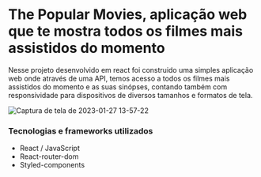 # The Popular Movies, aplicação web que te mostra todos os filmes mais assistidos do momento

Nesse projeto desenvolvido em react foi construido uma simples aplicação web onde através de uma API, temos acesso a todos os filmes mais assistidos do momento
e as suas sinópses, contando também com responsividade para dispositivos de diversos tamanhos e formatos de tela.

![Captura de tela de 2023-01-27 13-57-22](https://user-images.githubusercontent.com/89361241/215147343-a254fca9-ec2b-415d-8096-f3b35afff943.png)

### Tecnologias e frameworks utilizados
- React / JavaScript
- React-router-dom
- Styled-components

